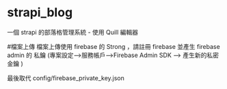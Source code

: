 # strapi_blog
一個 strapi 的部落格管理系統 - 使用 Quill 編輯器

#檔案上傳
檔案上傳使用 firebase 的 Strong ，請註冊 firebase 並產生 firebase admin 的 私鑰 (專案設定-->服務帳戶-->Firebase Admin SDK -->  產生新的私密金鑰 )

最後取代  config/firebase_private_key.json 

